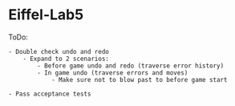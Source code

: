# Eiffel-Lab5

ToDo:

	- Double check undo and redo
		- Expand to 2 scenarios:
			- Before game undo and redo (traverse error history)
			- In game undo (traverse errors and moves)
				- Make sure not to blow past to before game start

	- Pass acceptance tests
